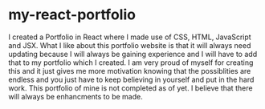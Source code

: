 # my-react-portfolio
I created a Portfolio in React where I made use of CSS, HTML, JavaScript and JSX. What I like about this portfolio website is that it will always need updating because I will always be gaining experience and I will have to add that to my portfolio which I created.
I am very proud of myself for creating this and it just gives me more motivation knowing that the possiblities are endless and you just have to keep believing in yourself and put in the hard work. This portfolio of mine is not completed as of yet.
I believe that there will always be enhancments to be made.
